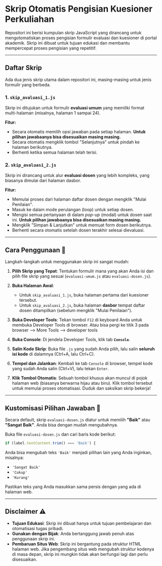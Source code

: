 # Skrip Otomatis Pengisian Kuesioner Perkuliahan

Repositori ini berisi kumpulan skrip JavaScript yang dirancang untuk mengotomatiskan proses pengisian formulir evaluasi dan kuesioner di portal akademik. Skrip ini dibuat untuk tujuan edukasi dan membantu mempercepat proses pengisian yang repetitif.

---

##  Daftar Skrip

Ada dua jenis skrip utama dalam repositori ini, masing-masing untuk jenis formulir yang berbeda.

### 1. `skip_avaluasi_1.js`
Skrip ini ditujukan untuk formulir **evaluasi umum** yang memiliki format multi-halaman (misalnya, halaman 1 sampai 24).

**Fitur:**
* Secara otomatis memilih opsi jawaban pada setiap halaman. **Untuk pilihan jawabaanya bisa disesuaikan masing masing.**
* Secara otomatis mengklik tombol "Selanjutnya" untuk pindah ke halaman berikutnya.
* Berhenti ketika semua halaman telah terisi.

### 2. `skip_avaluasi_2.js`
Skrip ini dirancang untuk alur **evaluasi dosen** yang lebih kompleks, yang biasanya dimulai dari halaman dasbor.

**Fitur:**
* Memulai proses dari halaman daftar dosen dengan mengklik "Mulai Penilaian".
* Masuk ke dalam mode perulangan (loop) untuk setiap dosen.
* Mengisi semua pertanyaan di dalam *pop-up* (modal) untuk dosen saat ini. **Untuk pilihan jawabaanya bisa disesuaikan masing masing.**
* Mengklik "Simpan & Lanjutkan" untuk memuat form dosen berikutnya.
* Berhenti secara otomatis setelah dosen terakhir selesai dievaluasi.

---

## Cara Penggunaan 🚀

Langkah-langkah untuk menggunakan skrip ini sangat mudah:

1.  **Pilih Skrip yang Tepat**: Tentukan formulir mana yang akan Anda isi dan pilih file skrip yang sesuai (`evaluasi-umum.js` atau `evaluasi-dosen.js`).

2.  **Buka Halaman Awal**:
    * Untuk `skip_avaluasi_1.js`, buka halaman pertama dari kuesioner tersebut.
    * Untuk `skip_avaluasi_2.js`, buka halaman **dasbor** tempat daftar dosen ditampilkan (sebelum mengklik "Mulai Penilaian").

3.  **Buka Developer Tools**: Tekan tombol `F12` di keyboard Anda untuk membuka Developer Tools di browser. Atau bisa pergi ke titik 3 pada browser --> More Tools --> developer tools

4.  **Buka Console**: Di jendela Developer Tools, klik tab **`Console`**.

5.  **Salin Kode Skrip**: Buka file `.js` yang sudah Anda pilih, lalu salin **seluruh isi kode** di dalamnya (Ctrl+A, lalu Ctrl+C).

6.  **Tempel dan Jalankan**: Kembali ke tab `Console` di browser, tempel kode yang sudah Anda salin (Ctrl+V), lalu tekan `Enter`.

7.  **Klik Tombol Otomatis**: Sebuah tombol khusus akan muncul di pojok halaman web (biasanya berwarna hijau atau biru). Klik tombol tersebut untuk memulai proses otomatisasi. Duduk dan saksikan skrip bekerja!

---

## Kustomisasi Pilihan Jawaban 🔧

Secara default, skrip `evaluasi-dosen.js` diatur untuk memilih **"Baik"** atau **"Sangat Baik"**. Anda bisa dengan mudah mengubahnya.

Buka file `evaluasi-dosen.js` dan cari baris kode berikut:

```javascript
if (label.textContent.trim() === 'Baik') {
```

Anda bisa mengubah teks `'Baik'` menjadi pilihan lain yang Anda inginkan, misalnya:

* `'Sangat Baik'`
* `'Cukup'`
* `'Kurang'`

Pastikan teks yang Anda masukkan sama persis dengan yang ada di halaman web.

---

## Disclaimer ⚠️

* **Tujuan Edukasi**: Skrip ini dibuat hanya untuk tujuan pembelajaran dan otomatisasi tugas pribadi.
* **Gunakan dengan Bijak**: Anda bertanggung jawab penuh atas penggunaan skrip ini.
* **Pembaruan Situs Web**: Skrip ini bergantung pada struktur HTML halaman web. Jika pengembang situs web mengubah struktur kodenya di masa depan, skrip ini mungkin tidak akan berfungsi lagi dan perlu disesuaikan.
